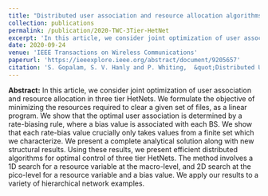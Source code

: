 ```yaml
---
title: "Distributed user association and resource allocation algorithms for three tier HetNets"
collection: publications
permalink: /publication/2020-TWC-3Tier-HetNet
excerpt: 'In this article, we consider joint optimization of user association and resource allocation in three tier HetNets. We formulate the objective of minimizing the resources required to clear a given set of files, as a linear program. We show that the optimal user association is determined by a rate-biasing rule, where a bias value is associated with each BS. We show that each rate-bias value crucially only takes values from a finite set which we characterize. We present a complete analytical solution along with new structural results.'
date: 2020-09-24
venue: 'IEEE Transactions on Wireless Communications'
paperurl: 'https://ieeexplore.ieee.org/abstract/document/9205657'
citation: 'S. Gopalam, S. V. Hanly and P. Whiting,  &quot;Distributed User Association and Resource Allocation Algorithms for Three Tier HetNets,&quot; in <i>IEEE Transactions on Wireless Communications</i>, vol. 19, no. 12, pp. 7913-7926, Dec. 2020.'
---
```

**Abstract:** In this article, we consider joint optimization of user association and resource allocation in three tier HetNets. We formulate the objective of minimizing the resources required to clear a given set of files, as a linear program. We show that the optimal user association is determined by a rate-biasing rule, where a bias value is associated with each BS. We show that each rate-bias value crucially only takes values from a finite set which we characterize. We present a complete analytical solution along with new structural results. Using these results, we present efficient distributed algorithms for optimal control of three tier HetNets. The method involves a 1D search for a resource variable at the macro-level, and 2D search at the pico-level for a resource variable and a bias value. We apply our results to a variety of hierarchical network examples.

<!-- [Download paper here](https://swaroop-gopalam.github.io/files/TWC3017519.pdf) -->

<!-- Recommended citation: 'S. Gopalam, S. V. Hanly and P. Whiting,  &quot;Distributed Resource Allocation and Flow Control Algorithms for mmWave IAB Networks,&quot; in <i>IEEE/ACM Transactions on Networking</i>, vol. 31, no. 6, pp. 3175-3190, Dec. 2023.' -->